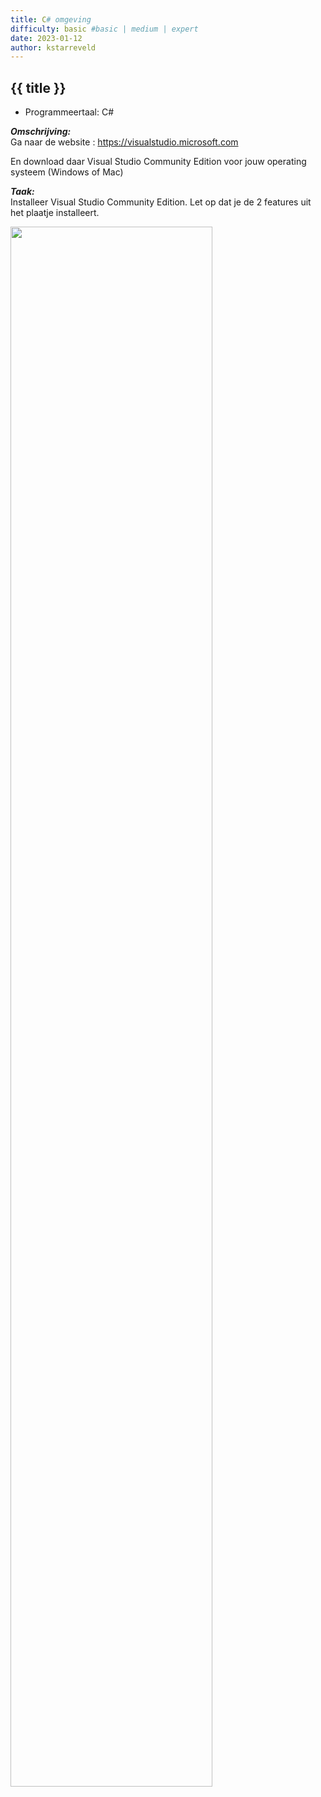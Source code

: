 ```yaml
---
title: C# omgeving
difficulty: basic #basic | medium | expert
date: 2023-01-12
author: kstarreveld
---
```




## {{ title }}

* Programmeertaal: C#

***Omschrijving:***  
Ga naar de website : <https://visualstudio.microsoft.com>

En download daar Visual Studio Community Edition voor jouw operating systeem  (Windows of Mac)

***Taak:***  
Installeer Visual Studio Community Edition.
Let op dat je de 2 features uit het plaatje installeert.

<img src="{{ '/_assets/csharp/VSinstall.png' | url }}" style="width:80%;">

